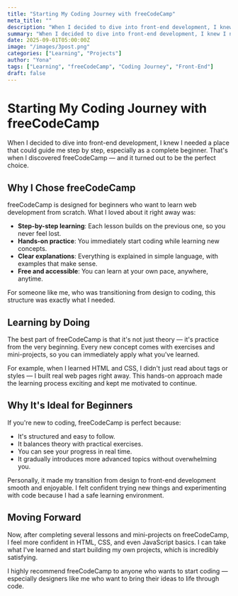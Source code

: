 ```yaml
---
title: "Starting My Coding Journey with freeCodeCamp"
meta_title: ""
description: "When I decided to dive into front-end development, I knew I needed a place that could guide me step by step, especially as a complete beginner."
summary: "When I decided to dive into front-end development, I knew I needed a place that could guide me step by step, especially as a complete beginner. That's when I discovered freeCodeCamp — and it turned out to be the perfect choice."
date: 2025-09-01T05:00:00Z
image: "/images/3post.png"
categories: ["Learning", "Projects"]
author: "Yona"
tags: ["Learning", "freeCodeCamp", "Coding Journey", "Front-End"]
draft: false
---
```


# Starting My Coding Journey with freeCodeCamp

When I decided to dive into front-end development, I knew I needed a place that could guide me step by step, especially as a complete beginner. That's when I discovered freeCodeCamp — and it turned out to be the perfect choice.

## Why I Chose freeCodeCamp

freeCodeCamp is designed for beginners who want to learn web development from scratch. What I loved about it right away was:

- **Step-by-step learning**: Each lesson builds on the previous one, so you never feel lost.
- **Hands-on practice**: You immediately start coding while learning new concepts.
- **Clear explanations**: Everything is explained in simple language, with examples that make sense.
- **Free and accessible**: You can learn at your own pace, anywhere, anytime.

For someone like me, who was transitioning from design to coding, this structure was exactly what I needed.

## Learning by Doing

The best part of freeCodeCamp is that it's not just theory — it's practice from the very beginning. Every new concept comes with exercises and mini-projects, so you can immediately apply what you've learned.

For example, when I learned HTML and CSS, I didn't just read about tags or styles — I built real web pages right away. This hands-on approach made the learning process exciting and kept me motivated to continue.

## Why It's Ideal for Beginners

If you're new to coding, freeCodeCamp is perfect because:

- It's structured and easy to follow.
- It balances theory with practical exercises.
- You can see your progress in real time.
- It gradually introduces more advanced topics without overwhelming you.

Personally, it made my transition from design to front-end development smooth and enjoyable. I felt confident trying new things and experimenting with code because I had a safe learning environment.

## Moving Forward

Now, after completing several lessons and mini-projects on freeCodeCamp, I feel more confident in HTML, CSS, and even JavaScript basics. I can take what I've learned and start building my own projects, which is incredibly satisfying.

I highly recommend freeCodeCamp to anyone who wants to start coding — especially designers like me who want to bring their ideas to life through code.
